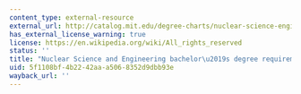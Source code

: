 ```yaml
---
content_type: external-resource
external_url: http://catalog.mit.edu/degree-charts/nuclear-science-engineering-course-22/
has_external_license_warning: true
license: https://en.wikipedia.org/wiki/All_rights_reserved
status: ''
title: "Nuclear Science and Engineering bachelor\u2019s degree requirements"
uid: 5f1108bf-4b22-42aa-a506-8352d9dbb93e
wayback_url: ''
---
```

